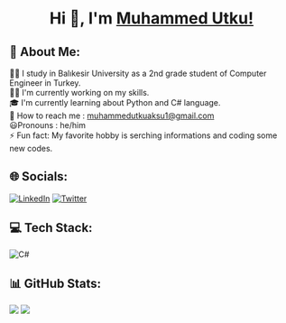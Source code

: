 <h1 align="center">Hi 👋, I'm  <a href="https://github.com/Utcute/">Muhammed Utku!</a> </h1>

## 💫 About Me:
 👨‍🎓 I study in Balıkesir University as a 2nd grade student of Computer Engineer in Turkey.<br> 👨‍💻 I'm currently working on my skills.<br> 🎓 I'm currently learning about Python and C# language.<br> 📱 How to reach me : muhammedutkuaksu1@gmail.com<br> 😃Pronouns : he/him<br> ⚡ Fun fact: My favorite hobby is serching informations and coding some new codes.

## 🌐 Socials:
[![LinkedIn](https://img.shields.io/badge/LinkedIn-%230077B5.svg?logo=linkedin&logoColor=white)](https://www.linkedin.com/in/muhammed-utku-aksu-1a06a8254/) [![Twitter](https://img.shields.io/badge/-Twitter-00acee?style=flat-square&logo=Twitter&logoColor=white)](https://twitter.com/pokemon_last)

## 💻 Tech Stack:
![C#](https://img.shields.io/badge/c%23-%23239120.svg?style=for-the-badge&logo=c-sharp&logoColor=white)

## 📊 GitHub Stats:
![](https://github-readme-stats.vercel.app/api/top-langs?username=Utcute&layout=compact&langs_count=16&theme=dracula)
![](https://github-readme-stats.vercel.app/api?username=Utcute&show_icons=true&theme=dracula)
